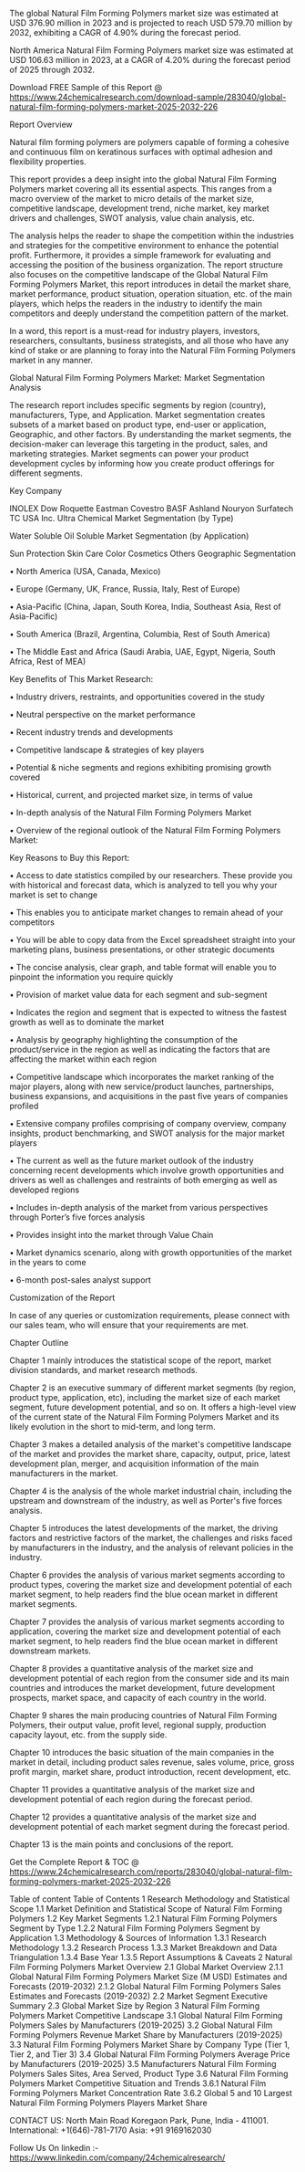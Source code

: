 The global Natural Film Forming Polymers market size was estimated at USD 376.90 million in 2023 and is projected to reach USD 579.70 million by 2032, exhibiting a CAGR of 4.90% during the forecast period.

North America Natural Film Forming Polymers market size was estimated at USD 106.63 million in 2023, at a CAGR of 4.20% during the forecast period of 2025 through 2032.

Download FREE Sample of this Report @ https://www.24chemicalresearch.com/download-sample/283040/global-natural-film-forming-polymers-market-2025-2032-226

Report Overview

Natural film forming polymers are polymers capable of forming a cohesive and continuous film on keratinous surfaces with optimal adhesion and flexibility properties.

This report provides a deep insight into the global Natural Film Forming Polymers market covering all its essential aspects. This ranges from a macro overview of the market to micro details of the market size, competitive landscape, development trend, niche market, key market drivers and challenges, SWOT analysis, value chain analysis, etc.

The analysis helps the reader to shape the competition within the industries and strategies for the competitive environment to enhance the potential profit. Furthermore, it provides a simple framework for evaluating and accessing the position of the business organization. The report structure also focuses on the competitive landscape of the Global Natural Film Forming Polymers Market, this report introduces in detail the market share, market performance, product situation, operation situation, etc. of the main players, which helps the readers in the industry to identify the main competitors and deeply understand the competition pattern of the market.

In a word, this report is a must-read for industry players, investors, researchers, consultants, business strategists, and all those who have any kind of stake or are planning to foray into the Natural Film Forming Polymers market in any manner.

Global Natural Film Forming Polymers Market: Market Segmentation Analysis

The research report includes specific segments by region (country), manufacturers, Type, and Application. Market segmentation creates subsets of a market based on product type, end-user or application, Geographic, and other factors. By understanding the market segments, the decision-maker can leverage this targeting in the product, sales, and marketing strategies. Market segments can power your product development cycles by informing how you create product offerings for different segments.

Key Company

INOLEX
Dow
Roquette
Eastman
Covestro
BASF
Ashland
Nouryon
Surfatech
TC USA Inc.
Ultra Chemical
Market Segmentation (by Type)

Water Soluble
Oil Soluble
Market Segmentation (by Application)

Sun Protection
Skin Care
Color Cosmetics
Others
Geographic Segmentation

• North America (USA, Canada, Mexico)

• Europe (Germany, UK, France, Russia, Italy, Rest of Europe)

• Asia-Pacific (China, Japan, South Korea, India, Southeast Asia, Rest of Asia-Pacific)

• South America (Brazil, Argentina, Columbia, Rest of South America)

• The Middle East and Africa (Saudi Arabia, UAE, Egypt, Nigeria, South Africa, Rest of MEA)

Key Benefits of This Market Research:

• Industry drivers, restraints, and opportunities covered in the study

• Neutral perspective on the market performance

• Recent industry trends and developments

• Competitive landscape & strategies of key players

• Potential & niche segments and regions exhibiting promising growth covered

• Historical, current, and projected market size, in terms of value

• In-depth analysis of the Natural Film Forming Polymers Market

• Overview of the regional outlook of the Natural Film Forming Polymers Market:

Key Reasons to Buy this Report:

• Access to date statistics compiled by our researchers. These provide you with historical and forecast data, which is analyzed to tell you why your market is set to change

• This enables you to anticipate market changes to remain ahead of your competitors

• You will be able to copy data from the Excel spreadsheet straight into your marketing plans, business presentations, or other strategic documents

• The concise analysis, clear graph, and table format will enable you to pinpoint the information you require quickly

• Provision of market value data for each segment and sub-segment

• Indicates the region and segment that is expected to witness the fastest growth as well as to dominate the market

• Analysis by geography highlighting the consumption of the product/service in the region as well as indicating the factors that are affecting the market within each region

• Competitive landscape which incorporates the market ranking of the major players, along with new service/product launches, partnerships, business expansions, and acquisitions in the past five years of companies profiled

• Extensive company profiles comprising of company overview, company insights, product benchmarking, and SWOT analysis for the major market players

• The current as well as the future market outlook of the industry concerning recent developments which involve growth opportunities and drivers as well as challenges and restraints of both emerging as well as developed regions

• Includes in-depth analysis of the market from various perspectives through Porter’s five forces analysis

• Provides insight into the market through Value Chain

• Market dynamics scenario, along with growth opportunities of the market in the years to come

• 6-month post-sales analyst support

Customization of the Report

In case of any queries or customization requirements, please connect with our sales team, who will ensure that your requirements are met.

Chapter Outline

Chapter 1 mainly introduces the statistical scope of the report, market division standards, and market research methods.

Chapter 2 is an executive summary of different market segments (by region, product type, application, etc), including the market size of each market segment, future development potential, and so on. It offers a high-level view of the current state of the Natural Film Forming Polymers Market and its likely evolution in the short to mid-term, and long term.

Chapter 3 makes a detailed analysis of the market's competitive landscape of the market and provides the market share, capacity, output, price, latest development plan, merger, and acquisition information of the main manufacturers in the market.

Chapter 4 is the analysis of the whole market industrial chain, including the upstream and downstream of the industry, as well as Porter's five forces analysis.

Chapter 5 introduces the latest developments of the market, the driving factors and restrictive factors of the market, the challenges and risks faced by manufacturers in the industry, and the analysis of relevant policies in the industry.

Chapter 6 provides the analysis of various market segments according to product types, covering the market size and development potential of each market segment, to help readers find the blue ocean market in different market segments.

Chapter 7 provides the analysis of various market segments according to application, covering the market size and development potential of each market segment, to help readers find the blue ocean market in different downstream markets.

Chapter 8 provides a quantitative analysis of the market size and development potential of each region from the consumer side and its main countries and introduces the market development, future development prospects, market space, and capacity of each country in the world.

Chapter 9 shares the main producing countries of Natural Film Forming Polymers, their output value, profit level, regional supply, production capacity layout, etc. from the supply side.

Chapter 10 introduces the basic situation of the main companies in the market in detail, including product sales revenue, sales volume, price, gross profit margin, market share, product introduction, recent development, etc.

Chapter 11 provides a quantitative analysis of the market size and development potential of each region during the forecast period.

Chapter 12 provides a quantitative analysis of the market size and development potential of each market segment during the forecast period.

Chapter 13 is the main points and conclusions of the report.

Get the Complete Report & TOC @ https://www.24chemicalresearch.com/reports/283040/global-natural-film-forming-polymers-market-2025-2032-226

Table of content
Table of Contents
1 Research Methodology and Statistical Scope
1.1 Market Definition and Statistical Scope of Natural Film Forming Polymers
1.2 Key Market Segments
1.2.1 Natural Film Forming Polymers Segment by Type
1.2.2 Natural Film Forming Polymers Segment by Application
1.3 Methodology & Sources of Information
1.3.1 Research Methodology
1.3.2 Research Process
1.3.3 Market Breakdown and Data Triangulation
1.3.4 Base Year
1.3.5 Report Assumptions & Caveats
2 Natural Film Forming Polymers Market Overview
2.1 Global Market Overview
2.1.1 Global Natural Film Forming Polymers Market Size (M USD) Estimates and Forecasts (2019-2032)
2.1.2 Global Natural Film Forming Polymers Sales Estimates and Forecasts (2019-2032)
2.2 Market Segment Executive Summary
2.3 Global Market Size by Region
3 Natural Film Forming Polymers Market Competitive Landscape
3.1 Global Natural Film Forming Polymers Sales by Manufacturers (2019-2025)
3.2 Global Natural Film Forming Polymers Revenue Market Share by Manufacturers (2019-2025)
3.3 Natural Film Forming Polymers Market Share by Company Type (Tier 1, Tier 2, and Tier 3)
3.4 Global Natural Film Forming Polymers Average Price by Manufacturers (2019-2025)
3.5 Manufacturers Natural Film Forming Polymers Sales Sites, Area Served, Product Type
3.6 Natural Film Forming Polymers Market Competitive Situation and Trends
3.6.1 Natural Film Forming Polymers Market Concentration Rate
3.6.2 Global 5 and 10 Largest Natural Film Forming Polymers Players Market Share

CONTACT US:
North Main Road Koregaon Park, Pune, India - 411001.
International: +1(646)-781-7170
Asia: +91 9169162030

Follow Us On linkedin :- https://www.linkedin.com/company/24chemicalresearch/
